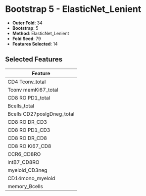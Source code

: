 # Bootstrap 5 - ElasticNet_Lenient

- **Outer Fold**: 34
- **Bootstrap**: 5
- **Method**: ElasticNet_Lenient
- **Fold Seed**: 79
- **Features Selected**: 14

## Selected Features

| Feature |
|---------|
| CD4 Tconv_total |
| Tconv memKi67_total |
| CD8 RO PD1_total |
| Bcells_total |
| Bcells CD27posIgDneg_total |
| CD8 RO DR_CD3 |
| CD8 RO PD1_CD3 |
| CD8 RO DR_CD8 |
| CD8 RO Ki67_CD8 |
| CCR6_CD8RO |
| intB7_CD8RO |
| myeloid_CD3neg |
| CD14mono_myeloid |
| memory_Bcells |
